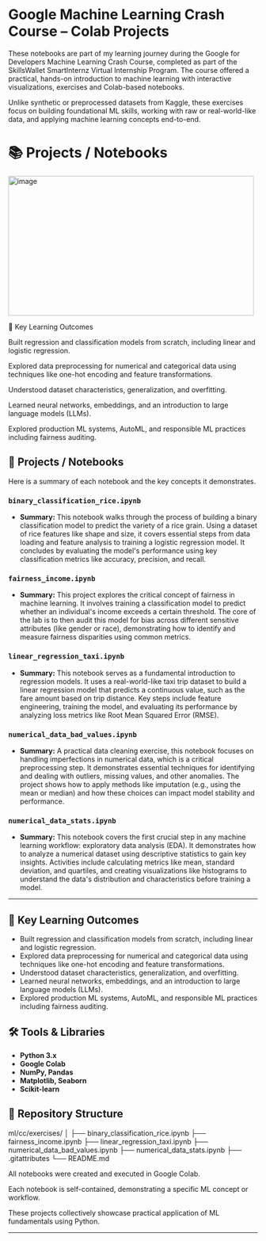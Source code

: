 # Google Machine Learning Crash Course – Colab Projects

These notebooks are part of my learning journey during the Google for Developers Machine Learning Crash Course, completed as part of the SkillsWallet SmartInternz Virtual Internship Program. The course offered a practical, hands-on introduction to machine learning with interactive visualizations, exercises and Colab-based notebooks.

Unlike synthetic or preprocessed datasets from Kaggle, these exercises focus on building foundational ML skills, working with raw or real-world-like data, and applying machine learning concepts end-to-end.

# 📚 Projects / Notebooks
<img width="496" height="282" alt="image" src="https://github.com/user-attachments/assets/1cf5a89b-0934-4df9-b4b8-9f0e02f4d803" />

🚀 Key Learning Outcomes

Built regression and classification models from scratch, including linear and logistic regression.

Explored data preprocessing for numerical and categorical data using techniques like one-hot encoding and feature transformations.

Understood dataset characteristics, generalization, and overfitting.

Learned neural networks, embeddings, and an introduction to large language models (LLMs).

Explored production ML systems, AutoML, and responsible ML practices including fairness auditing.


## 🚀 Projects / Notebooks

Here is a summary of each notebook and the key concepts it demonstrates.

### `binary_classification_rice.ipynb`
-   **Summary:** This notebook walks through the process of building a binary classification model to predict the variety of a rice grain. Using a dataset of rice features like shape and size, it covers essential steps from data loading and feature analysis to training a logistic regression model. It concludes by evaluating the model's performance using key classification metrics like accuracy, precision, and recall.

### `fairness_income.ipynb`
-   **Summary:** This project explores the critical concept of fairness in machine learning. It involves training a classification model to predict whether an individual's income exceeds a certain threshold. The core of the lab is to then audit this model for bias across different sensitive attributes (like gender or race), demonstrating how to identify and measure fairness disparities using common metrics.

### `linear_regression_taxi.ipynb`
-   **Summary:** This notebook serves as a fundamental introduction to regression models. It uses a real-world-like taxi trip dataset to build a linear regression model that predicts a continuous value, such as the fare amount based on trip distance. Key steps include feature engineering, training the model, and evaluating its performance by analyzing loss metrics like Root Mean Squared Error (RMSE).

### `numerical_data_bad_values.ipynb`
-   **Summary:** A practical data cleaning exercise, this notebook focuses on handling imperfections in numerical data, which is a critical preprocessing step. It demonstrates essential techniques for identifying and dealing with outliers, missing values, and other anomalies. The project shows how to apply methods like imputation (e.g., using the mean or median) and how these choices can impact model stability and performance.

### `numerical_data_stats.ipynb`
-   **Summary:** This notebook covers the first crucial step in any machine learning workflow: exploratory data analysis (EDA). It demonstrates how to analyze a numerical dataset using descriptive statistics to gain key insights. Activities include calculating metrics like mean, standard deviation, and quartiles, and creating visualizations like histograms to understand the data's distribution and characteristics before training a model.

---

## 🔑 Key Learning Outcomes
- Built regression and classification models from scratch, including linear and logistic regression.
- Explored data preprocessing for numerical and categorical data using techniques like one-hot encoding and feature transformations.
- Understood dataset characteristics, generalization, and overfitting.
- Learned neural networks, embeddings, and an introduction to large language models (LLMs).
- Explored production ML systems, AutoML, and responsible ML practices including fairness auditing.

## 🛠️ Tools & Libraries

-   **Python 3.x**
-   **Google Colab**
-   **NumPy, Pandas**
-   **Matplotlib, Seaborn**
-   **Scikit-learn**

## 📂 Repository Structure

ml/cc/exercises/
│
├── binary_classification_rice.ipynb
├── fairness_income.ipynb
├── linear_regression_taxi.ipynb
├── numerical_data_bad_values.ipynb
├── numerical_data_stats.ipynb
├── .gitattributes
└── README.md

All notebooks were created and executed in Google Colab.

Each notebook is self-contained, demonstrating a specific ML concept or workflow.

These projects collectively showcase practical application of ML fundamentals using Python.

---
